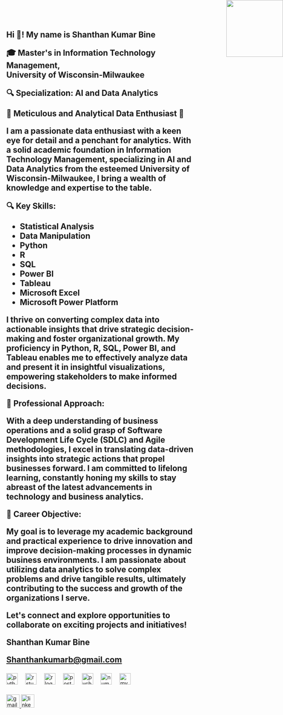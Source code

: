 <h2 align="left">
  
Hi 👋! My name is Shanthan Kumar Bine 

🎓 Master's in Information Technology Management,  
    University of Wisconsin-Milwaukee

🔍 Specialization: AI and Data Analytics

🌟 Meticulous and Analytical Data Enthusiast 🌟

I am a passionate data enthusiast with a keen eye for detail and a penchant for analytics. With a solid academic foundation in Information Technology Management, specializing in AI and Data Analytics from the esteemed University of Wisconsin-Milwaukee, I bring a wealth of knowledge and expertise to the table.

🔍 Key Skills:

<ul>
  <li>Statistical Analysis</li>
  <li>Data Manipulation</li>
  <li>Python</li>
  <li>R</li>
  <li>SQL</li>
  <li>Power BI</li>
  <li>Tableau</li>
  <li>Microsoft Excel</li>
  <li>Microsoft Power Platform</li>
</ul>

I thrive on converting complex data into actionable insights that drive strategic decision-making and foster organizational growth. My proficiency in Python, R, SQL, Power BI, and Tableau enables me to effectively analyze data and present it in insightful visualizations, empowering stakeholders to make informed decisions.

🚀 Professional Approach:

With a deep understanding of business operations and a solid grasp of Software Development Life Cycle (SDLC) and Agile methodologies, I excel in translating data-driven insights into strategic actions that propel businesses forward. I am committed to lifelong learning, constantly honing my skills to stay abreast of the latest advancements in technology and business analytics.

💼 Career Objective:

My goal is to leverage my academic background and practical experience to drive innovation and improve decision-making processes in dynamic business environments. I am passionate about utilizing data analytics to solve complex problems and drive tangible results, ultimately contributing to the success and growth of the organizations I serve.

Let's connect and explore opportunities to collaborate on exciting projects and initiatives!

Shanthan Kumar Bine

Shanthankumarb@gmail.com </h2>

###

<img style="position: absolute; top: 0; right: 0;" height="150" src="https://mir-s3-cdn-cf.behance.net/project_modules/hd/06f21a161921919.63cd7887d0a70.gif" />

###

<div align="left">
  <img src="https://cdn.jsdelivr.net/gh/devicons/devicon/icons/python/python-original.svg" height="30" alt="python logo"  />
  <img width="12" />
  <img src="https://cdn.jsdelivr.net/gh/devicons/devicon/icons/rstudio/rstudio-original.svg" height="30" alt="rstudio logo"  />
  <img width="12" />
  <img src="https://cdn.jsdelivr.net/gh/devicons/devicon/icons/r/r-original.svg" height="30" alt="r logo"  />
  <img width="12" />
  <img src="https://cdn.jsdelivr.net/gh/devicons/devicon/icons/postgresql/postgresql-original.svg" height="30" alt="postgresql logo"  />
  <img width="12" />
  <img src="https://cdn.jsdelivr.net/gh/devicons/devicon/icons/pycharm/pycharm-original.svg" height="30" alt="pycharm logo"  />
  <img width="12" />
  <img src="https://cdn.jsdelivr.net/gh/devicons/devicon/icons/numpy/numpy-original.svg" height="30" alt="numpy logo"  />
  <img width="12" />
  <img src="https://cdn.jsdelivr.net/gh/devicons/devicon/icons/mysql/mysql-original.svg" height="30" alt="mysql logo"  />
</div>

###

<div align="left">
  <a href="mailto:Shanthankumarb@gmail.com">
    <img src="https://img.shields.io/static/v1?message=Gmail&logo=gmail&label=&color=D14836&logoColor=white&labelColor=&style=for-the-badge" height="35" alt="gmail logo"  />
  </a>
  <a href="https://www.linkedin.com/in/shanthan-kumar-bine-49b6582b8/">
    <img src="https://img.shields.io/static/v1?message=LinkedIn&logo=linkedin&label=&color=0077B5&logoColor=white&labelColor=&style=for-the-badge" height="35" alt="linkedin logo"  />
  </a>
</div>

###
